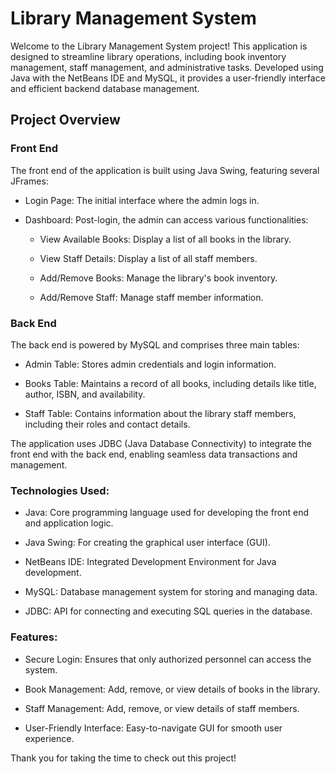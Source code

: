 # Library Management System

Welcome to the Library Management System project! This application is designed to streamline library operations, including book inventory management, staff management, and administrative tasks. Developed using Java with the NetBeans IDE and MySQL, it provides a user-friendly interface and efficient backend database management.

## Project Overview

### Front End

The front end of the application is built using Java Swing, featuring several JFrames:

* Login Page: The initial interface where the admin logs in.

* Dashboard: Post-login, the admin can access various functionalities:

  * View Available Books: Display a list of all books in the library.

  * View Staff Details: Display a list of all staff members.

  * Add/Remove Books: Manage the library's book inventory.

  * Add/Remove Staff: Manage staff member information.

### Back End

The back end is powered by MySQL and comprises three main tables:

* Admin Table: Stores admin credentials and login information.

* Books Table: Maintains a record of all books, including details like title, author, ISBN, and availability.

* Staff Table: Contains information about the library staff members, including their roles and contact details.

The application uses JDBC (Java Database Connectivity) to integrate the front end with the back end, enabling seamless data transactions and management.

### Technologies Used:

* Java: Core programming language used for developing the front end and application logic.

* Java Swing: For creating the graphical user interface (GUI).

* NetBeans IDE: Integrated Development Environment for Java development.

* MySQL: Database management system for storing and managing data.

* JDBC: API for connecting and executing SQL queries in the database.

### Features:

* Secure Login: Ensures that only authorized personnel can access the system.

* Book Management: Add, remove, or view details of books in the library.

* Staff Management: Add, remove, or view details of staff members.

* User-Friendly Interface: Easy-to-navigate GUI for smooth user experience.

Thank you for taking the time to check out this project!
